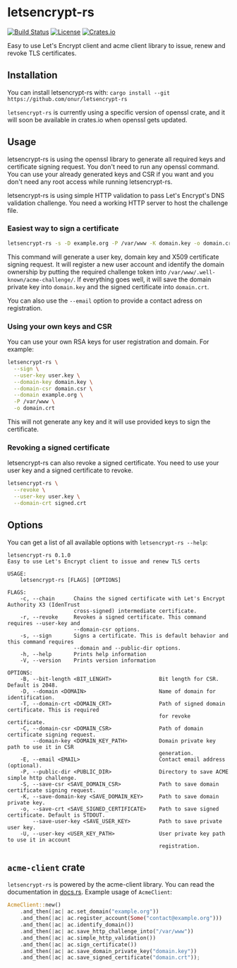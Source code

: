# letsencrypt-rs

[![Build Status](https://secure.travis-ci.org/onur/letsencrypt-rs.svg?branch=master)](https://travis-ci.org/onur/letsencrypt-rs)
[![License](https://img.shields.io/badge/license-MIT-blue.svg)](https://raw.githubusercontent.com/onur/letsencrypt-rs/master/LICENSE)
[![Crates.io](https://img.shields.io/crates/v/letsencrypt-rs.svg)](https://crates.io/crates/letsencrypt-rs)

Easy to use Let's Encrypt client and acme client library to issue, renew and
revoke TLS certificates.

## Installation

You can install letsencrypt-rs with:
`cargo install --git https://github.com/onur/letsencrypt-rs`

`letsencrypt-rs` is currently using a specific version of openssl crate,
and it will soon be available in crates.io when openssl gets updated.


## Usage

letsencrypt-rs is using the openssl library to generate all required keys
and certificate signing request. You don't need to run any openssl command.
You can use your already generated keys and CSR if you want and you don't need
any root access while running letsencrypt-rs.

letsencrypt-rs is using simple HTTP validation to pass Let's Encrypt's DNS
validation challenge. You need a working HTTP server to host the challenge file.


### Easiest way to sign a certificate

```sh
letsencrypt-rs -s -D example.org -P /var/www -K domain.key -o domain.crt
```

This command will generate a user key, domain key and X509 certificate signing
request. It will register a new user account and identify the domain ownership
by putting the required challenge token into `/var/www/.well-known/acme-challenge/`.
If everything goes well, it will save the domain private key into `domain.key`
and the signed certificate into `domain.crt`.

You can also use the `--email` option to provide a contact adress on registration.



### Using your own keys and CSR

You can use your own RSA keys for user registration and domain. For example:

```sh
letsencrypt-rs \
  --sign \
  --user-key user.key \
  --domain-key domain.key \
  --domain-csr domain.csr \
  --domain example.org \
  -P /var/www \
  -o domain.crt
```

This will not generate any key and it will use provided keys to sign
the certificate.


### Revoking a signed certificate

letsencrypt-rs can also revoke a signed certificate. You need to use your
user key and a signed certificate to revoke.

```sh
letsencrypt-rs \
  --revoke \
  --user-key user.key \
  --domain-crt signed.crt
```


## Options

You can get a list of all available options with `letsencrypt-rs --help`:

```
letsencrypt-rs 0.1.0
Easy to use Let's Encrypt client to issue and renew TLS certs

USAGE:
    letsencrypt-rs [FLAGS] [OPTIONS]

FLAGS:
    -c, --chain      Chains the signed certificate with Let's Encrypt Authority X3 (IdenTrust
                     cross-signed) intermediate certificate.
    -r, --revoke     Revokes a signed certificate. This command requires --user-key and
                     --domain-csr options.
    -s, --sign       Signs a certificate. This is default behavior and this command requires
                     --domain and --public-dir options.
    -h, --help       Prints help information
    -V, --version    Prints version information

OPTIONS:
    -B, --bit-length <BIT_LENGHT>               Bit length for CSR. Default is 2048.
    -D, --domain <DOMAIN>                       Name of domain for identification.
    -T, --domain-crt <DOMAIN_CRT>               Path of signed domain certificate. This is required
                                                for revoke certificate.
    -C, --domain-csr <DOMAIN_CSR>               Path of domain certificate signing request.
        --domain-key <DOMAIN_KEY_PATH>          Domain private key path to use it in CSR
                                                generation.
    -E, --email <EMAIL>                         Contact email address (optional).
    -P, --public-dir <PUBLIC_DIR>               Directory to save ACME simple http challenge.
    -S, --save-csr <SAVE_DOMAIN_CSR>            Path to save domain certificate signing request.
    -K, --save-domain-key <SAVE_DOMAIN_KEY>     Path to save domain private key.
    -o, --save-crt <SAVE_SIGNED_CERTIFICATE>    Path to save signed certificate. Default is STDOUT.
        --save-user-key <SAVE_USER_KEY>         Path to save private user key.
    -U, --user-key <USER_KEY_PATH>              User private key path to use it in account
                                                registration.
```


## `acme-client` crate

`letsencrypt-rs` is powered by the acme-client library. You can read the
documentation in [docs.rs](https://docs.rs/acme-client). Example usage of
`AcmeClient`:

```rust
AcmeClient::new()
    .and_then(|ac| ac.set_domain("example.org"))
    .and_then(|ac| ac.register_account(Some("contact@example.org")))
    .and_then(|ac| ac.identify_domain())
    .and_then(|ac| ac.save_http_challenge_into("/var/www"))
    .and_then(|ac| ac.simple_http_validation())
    .and_then(|ac| ac.sign_certificate())
    .and_then(|ac| ac.save_domain_private_key("domain.key"))
    .and_then(|ac| ac.save_signed_certificate("domain.crt"));
```
